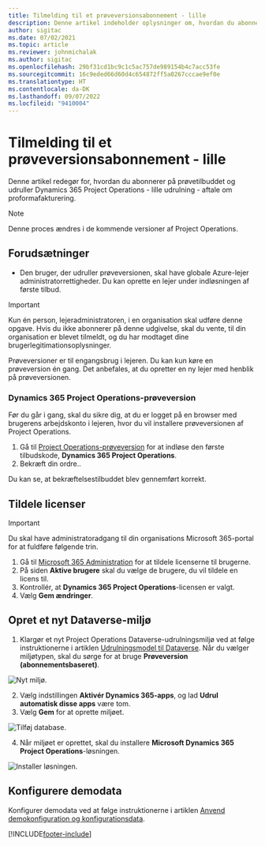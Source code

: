 ```yaml
---
title: Tilmelding til et prøveversionsabonnement - lille
description: Denne artikel indeholder oplysninger om, hvordan du abonnerer på og udruller Project Operations - lille udrulning - aftale om proformafakturering.
author: sigitac
ms.date: 07/02/2021
ms.topic: article
ms.reviewer: johnmichalak
ms.author: sigitac
ms.openlocfilehash: 29bf31cd1bc9c1c5ac757de989154b4c7acc53fe
ms.sourcegitcommit: 16c9eded66d60d4c654872ff5a0267cccae9ef0e
ms.translationtype: HT
ms.contentlocale: da-DK
ms.lasthandoff: 09/07/2022
ms.locfileid: "9410004"
---
```

# <a name="sign-up-for-a-preview-subscription---lite"></a>Tilmelding til et prøveversionsabonnement - lille 

Denne artikel redegør for, hvordan du abonnerer på prøvetilbuddet og udruller Dynamics 365 Project Operations - lille udrulning - aftale om proformafakturering.

> [!NOTE]
> Denne proces ændres i de kommende versioner af Project Operations.

## <a name="prerequisites"></a>Forudsætninger
- Den bruger, der udruller prøveversionen, skal have globale Azure-lejer administratorrettigheder. Du kan oprette en lejer under indløsningen af første tilbud.

> [!IMPORTANT]
> Kun én person, lejeradministratoren, i en organisation skal udføre denne opgave. Hvis du ikke abonnerer på denne udgivelse, skal du vente, til din organisation er blevet tilmeldt, og du har modtaget dine brugerlegitimationsoplysninger.
> 
> Prøveversioner er til engangsbrug i lejeren. Du kan kun køre en prøveversion én gang. Det anbefales, at du opretter en ny lejer med henblik på prøveversionen.

### <a name="dynamics-365-project-operations-trial"></a>Dynamics 365 Project Operations-prøveversion 

Før du går i gang, skal du sikre dig, at du er logget på en browser med brugerens arbejdskonto i lejeren, hvor du vil installere prøveversionen af Project Operations.

1. Gå til [Project Operations-prøveversion](https://aka.ms/try-po) for at indløse den første tilbudskode, **Dynamics 365 Project Operations**.
2. Bekræft din ordre..

  Du kan se, at bekræftelsestilbuddet blev gennemført korrekt.

## <a name="assign-licenses"></a>Tildele licenser

> [!IMPORTANT]
> Du skal have administratoradgang til din organisations Microsoft 365-portal for at fuldføre følgende trin.


1. Gå til [Microsoft 365 Administration](https://portal.office.com/) for at tildele licenserne til brugerne.
2. På siden **Aktive brugere** skal du vælge de brugere, du vil tildele en licens til.
3. Kontrollér, at **Dynamics 365 Project Operations**-licensen er valgt. 
4. Vælg **Gem ændringer**.

## <a name="create-a-new-dataverse-environment"></a>Opret et nyt Dataverse-miljø

1. Klargør et nyt Project Operations Dataverse-udrulningsmiljø ved at følge instruktionerne i artiklen [Udrulningsmodel til Dataverse](lite-deployment.md). Når du vælger miljøtypen, skal du sørge for at bruge **Prøveversion (abonnementsbaseret)**.

  ![Nyt miljø.](./media/19CreateEnvironment.png)

2. Vælg indstillingen **Aktivér Dynamics 365-apps**, og lad **Udrul automatisk disse apps** være tom.  
3. Vælg **Gem** for at oprette miljøet.

  ![Tilføj database.](./media/20CreateEnvironment1.png)

4. Når miljøet er oprettet, skal du installere **Microsoft Dynamics 365 Project Operations**-løsningen. 

![Installer løsningen.](./media/21InstallSolution.png)

## <a name="set-up-demo-data"></a>Konfigurere demodata

Konfigurer demodata ved at følge instruktionerne i artiklen [Anvend demokonfiguration og konfigurationsdata](lite-apply-demo-setup-config-data.md).


[!INCLUDE[footer-include](../includes/footer-banner.md)]
